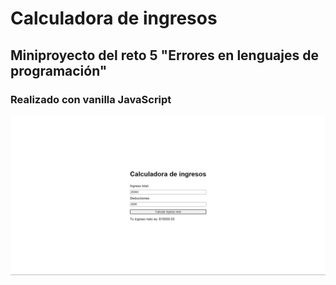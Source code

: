 # Calculadora de ingresos
## Miniproyecto del reto 5 "Errores en lenguajes de programación"
### Realizado con vanilla JavaScript

![Preview](./captura.png)